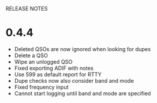 RELEASE NOTES

# 0.4.4

* Deleted QSOs are now ignored when looking for dupes
* Delete a QSO
* Wipe an unlogged QSO
* Fixed exporting ADIF with notes
* Use 599 as default report for RTTY
* Dupe checks now also consider band and mode
* Fixed frequency input
* Cannot start logging until band and mode are specified
